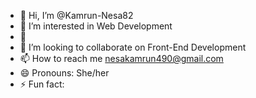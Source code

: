 - 👋 Hi, I’m @Kamrun-Nesa82
- 👀 I’m interested in Web Development
- 🌱 
- 💞️ I’m looking to collaborate on Front-End Development
- 📫 How to reach me nesakamrun490@gmail.com
- 😄 Pronouns: She/her
- ⚡ Fun fact: 

<!---
Kamrun-Nesa82/Kamrun-Nesa82 is a ✨ special ✨ repository because its `README.KT` (this file) appears on your GitHub profile.
You can click the Preview link to take a look at your changes.
--->
